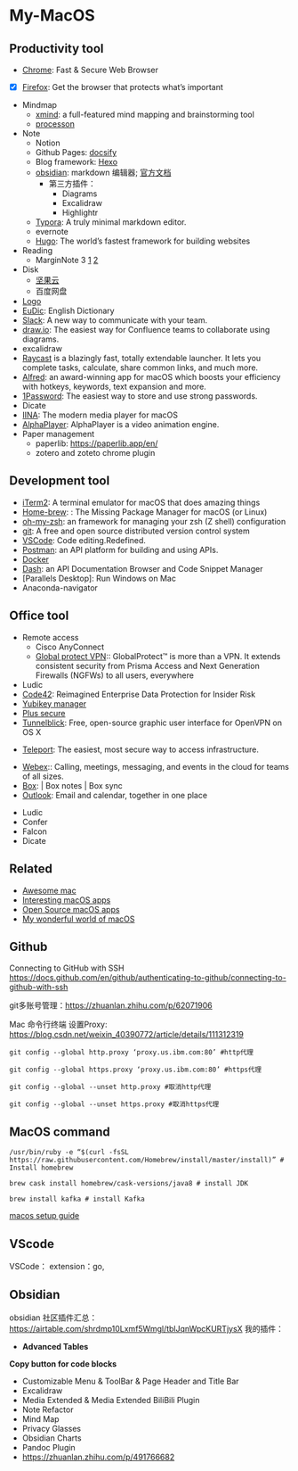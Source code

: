 # My-MacOS

## Productivity tool
* [Chrome](http://www.google.cn/chrome/index.html): Fast & Secure Web Browser
* [X] [Firefox](https://www.mozilla.org/en-US/firefox/new/): Get the browser that protects what’s important
* Mindmap
	* [xmind](https://www.xmind.net/):  a full-featured mind mapping and brainstorming tool
	* [processon](https://www.processon.com/diagrams)
* Note
	* Notion
	* Github Pages: [docsify](https://docsify.js.org/#/?id=docsify) 
	* Blog framework: [Hexo](https://hexo.io/)
	* [obsidian](https://obsidian.md/): markdown 编辑器; [官方文档](https://publish.obsidian.md/chinesehelp/06+ob%E5%AE%98%E6%96%B9%E5%B8%AE%E5%8A%A9%E6%96%87%E6%A1%A3%EF%BC%88%E8%8A%82%E9%80%89%EF%BC%89/%E6%A0%BC%E5%BC%8F%E5%8C%96%E4%BD%A0%E7%9A%84%E7%AC%94%E8%AE%B0+by+ob%E5%AE%98%E6%96%B9#%E8%B0%83%E6%95%B4%E5%9B%BE%E7%89%87%E5%A4%A7%E5%B0%8F)
		* 第三方插件：
			* Diagrams
			* Excalidraw
			* Highlightr
	* [Typora](https://typora.io/): A truly minimal markdown editor.
	* evernote
	* [Hugo](https://gohugo.io/): The world’s fastest framework for building websites
* Reading
	* MarginNote 3 [1](https://sspai.com/post/47317) [2](https://sspai.com/post/54005)
* Disk
	* [坚果云](https://www.jianguoyun.com/d/home#/)
	* 百度网盘
* [Logo](https://logomakr.com)
* [EuDic](https://www.eudic.net/v4/en/app/eudic): English Dictionary
* [Slack](https://slack.com/): A new way to communicate with your team.
* [draw.io](https://drawio-app.com/): The easiest way for Confluence teams to collaborate using diagrams.
* excalidraw
* [Raycast](https://www.raycast.com/) is a blazingly fast, totally extendable launcher. It lets you complete tasks, calculate, share common links, and much more.
* [Alfred](https://www.alfredapp.com/): an award-winning app for macOS which boosts your efficiency with hotkeys, keywords, text expansion and more.
* [1Password](https://1password.com/): The easiest way to store and use strong passwords.
* Dicate
* [IINA](https://iina.io/): The modern media player for macOS
* [AlphaPlayer](https://github.com/bytedance/AlphaPlayer): AlphaPlayer is a video animation engine.
* Paper management
	* paperlib: https://paperlib.app/en/
	* zotero and zoteto chrome plugin
## Development tool
* [iTerm2](https://iterm2.com/index.html): A terminal emulator for macOS that does amazing things
* [Home-brew](https://brew.sh/): : The Missing Package Manager for macOS (or Linux)
* [oh-my-zsh](https://ohmyz.sh/): an framework for managing your zsh (Z shell) configuration
* [git](https://git-scm.com/): A free and open source distributed version control system
* [VSCode](https://github.com/Microsoft/vscode): Code editing.Redefined.
* [Postman](https://www.postman.com/): an API platform for building and using APIs.
* [Docker](https://www.docker.com/)
* [Dash](https://kapeli.com/dash): an API Documentation Browser and Code Snippet Manager
* [Parallels Desktop]: Run Windows on Mac
* Anaconda-navigator

## Office tool
* Remote access
	* Cisco AnyConnect
	* [Global protect VPN](https://www.paloaltonetworks.com/products/globalprotect):: GlobalProtect™ is more than a VPN. It extends consistent security from Prisma Access and Next Generation Firewalls (NGFWs) to all users, everywhere
* Ludic
* [Code42](https://www.code42.com/): Reimagined Enterprise Data Protection for Insider Risk
* [Yubikey manager](https://www.yubico.com/support/download/yubikey-manager/)
* [Plus secure](https://www.pulsesecure.net/products/)
* [Tunnelblick](https://tunnelblick.net/): Free, open-source graphic user interface for OpenVPN on OS X
- [Teleport](https://goteleport.com/): The easiest, most secure way to access infrastructure.
* [Webex](https://www.webex.com/):: Calling, meetings, messaging, and events in the cloud for teams  of all sizes.
* [Box](https://www.box.com/home):  | Box notes | Box sync
* [Outlook](https://outlook.live.com/owa/): Email and calendar, together in one place
- Ludic
- Confer
- Falcon
- Dicate


## Related

* [Awesome mac](https://wangchujiang.com/awesome-mac/)
* [Interesting macOS apps](https://github.com/learn-anything/macos-apps)
* [Open Source macOS apps](https://github.com/serhii-londar/open-source-mac-os-apps)
* [My wonderful world of macOS](https://github.com/nikitavoloboev/my-mac-os)


## Github

Connecting to GitHub with SSH https://docs.github.com/en/github/authenticating-to-github/connecting-to-github-with-ssh

git多账号管理：https://zhuanlan.zhihu.com/p/62071906

Mac 命令行终端 设置Proxy: https://blog.csdn.net/weixin_40390772/article/details/111312319

```
git config --global http.proxy ‘proxy.us.ibm.com:80’ #http代理

git config --global https.proxy ‘proxy.us.ibm.com:80’ #https代理

git config --global --unset http.proxy #取消http代理

git config --global --unset https.proxy #取消https代理

```



## MacOS command

```
/usr/bin/ruby -e “$(curl -fsSL https://raw.githubusercontent.com/Homebrew/install/master/install)” # Install homebrew

brew cask install homebrew/cask-versions/java8 # install JDK

brew install kafka # install Kafka
```



[macos setup guide](https://sourabhbajaj.com/mac-setup/)

## VScode
VSCode：
extension：go,

## Obsidian
obsidian 社区插件汇总：https://airtable.com/shrdmp10Lxmf5Wmgl/tblJqnWpcKURTjysX
我的插件：
*  **Advanced Tables**

 
 **Copy button for code blocks**
* Customizable Menu & ToolBar & Page Header and Title Bar
* Excalidraw
* Media Extended & Media Extended BiliBili Plugin
* Note Refactor
* Mind Map
* Privacy Glasses
* Obsidian Charts
* Pandoc Plugin
* https://zhuanlan.zhihu.com/p/491766682
